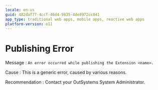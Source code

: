 ```yaml
---
locale: en-us
guid: 482daf77-4ccf-46d4-9835-4de8972cc041
app_type: traditional web apps, mobile apps, reactive web apps
platform-version: o11
---
```


# Publishing Error

Message
:   `An error occurred while publishing the Extension <name>.`

Cause
:   This is a generic error, caused by various reasons.

Recommendation 
:   Contact your OutSystems System Administrator.
